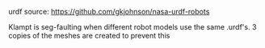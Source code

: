 

urdf source: https://github.com/gkjohnson/nasa-urdf-robots


Klampt is seg-faulting when different robot models use the same .urdf's.
3 copies of the meshes are created to prevent this
